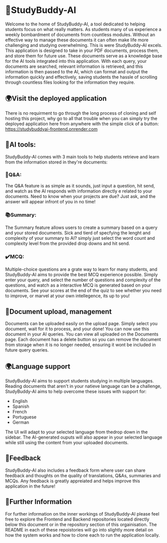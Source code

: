 # 🤖StudyBuddy-AI

Welcome to the home of StudyBuddy-AI, a tool dedicated to helping students focus on what
really matters. As students many of us experience a weekly bombardment of documents
from countless modules. Without an effective way to manage these documents it can often
make life more challenging and studying overwhelming. This is were StudyBuddy-AI excels.
This application is designed to take in your PDF documents, process them, and store them
for future use. These documents serve as a knowledge base for the AI tools integrated into
this application. With each query, your documents are searched, relevant information is
retrieved, and this information is then passed to the AI, which can format and output the
information quickly and effectively, saving students the hassle of scrolling through countless
files looking for the information they require.

## 🌍Visit the deployed application
There is no requirment to go through the long process of cloning and self hosting this project, why go to all that trouble when you can simply try the deployed application here from anywhere with the simple click of a button: https://studybuddyai-frontend.onrender.com

## 🧠AI tools:
StudyBuddy-AI comes with 3 main tools to help students retrieve and learn from the information stored in they're documents:

### 🤖Q&A:
The Q&A feature is as simple as it sounds, just input a question, hit send, and watch as the AI responds with information directly e
related to your documents. Need to know when your projects are due? Just ask, and the answer will appear infront of you in no time!

### 📚Summary:
The Summary feature allows users to create a summary based on a query and your stored documents. Sick and tierd of specfying the lenght and complexity of your summary to AI? simply just select the word count and complexity level from the provided drop downs and hit send.

### ✔️MCQ:
Multiple-choice questions are a grate way to learn for many students, and StudyBuddy-AI aims to provide the best MCQ experience possible. Simply enter your query, and select the number of questions and complexity of the questions, and watch as a interactive MCQ is generated based on your documents. See your scores at the end of the quiz to see whether you need to improve, or marvel at your own intellegence, its up to you!

## 📄Document upload, management
Documents can be uploaded easily on the upload page. Simply select you document, wait for it to process, and your done! You can now use this document in your AI queries. You can view all uploaded on the Documents page. Each document has a delete button so you can remove the document from storage when it is no longer needed, ensuring it wont be included in future query queries.

## 🌍Language support
StudyBuddy-AI aims to support students studying in multiple languages. Reading documents that aren't in your natieve language can be a challenge, StudyBuddy-AI aims to help overcome these issues with support for:
- English
- Spanish
- French
- Portuguese
- German  

The UI will adapt to your selected language from thedrop down in the sidebar. The AI-generated ouputs will also appear in your selected language while still using the content from your uploaded documents.

## 💬Feedback
StudyBuddy-AI also includes a feedback form where user can share feedback and thoughts on the quality of translations, Q&As, summaries and MCQs. Any feedback is greatly appreiated and helps improve this application in the future!

## 📝Further Information 
For further information on the inner workings of StudyBuddy-AI please feel free to explore the Frontend and Backend repositories located directly below this document or in the repository section of this orgainisation. The README in each of these repoistories will go into slightly more detail on how the system works and how to clone each to run the application locally.

